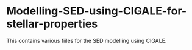 # Modelling-SED-using-CIGALE-for-stellar-properties
This contains various fiiles for the SED modelling using CIGALE.
